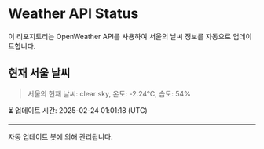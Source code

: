 
# Weather API Status

이 리포지토리는 OpenWeather API를 사용하여 서울의 날씨 정보를 자동으로 업데이트합니다.

## 현재 서울 날씨
> 서울의 현재 날씨: clear sky, 온도: -2.24°C, 습도: 54%

⏳ 업데이트 시간: 2025-02-24 01:01:18 (UTC)

---
자동 업데이트 봇에 의해 관리됩니다.
